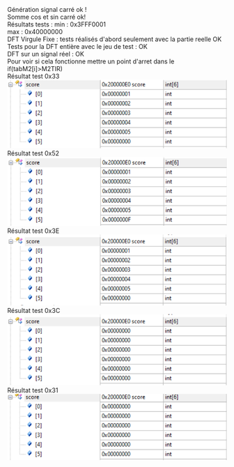 ﻿<!DOCTYPE html>
<html>
<body id="readme">
<div>Génération signal carré ok !</div>
<div>Somme cos et sin carré ok!</div>
<div>Résultats tests : min : 0x3FFF0001</div>
<div>max : 0x40000000</div>
<div>DFT Virgule Fixe : tests réalisés d'abord seulement avec la partie reelle OK</div>
<div>Tests pour la DFT entière avec le jeu de test : OK</div>
<div>DFT sur un signal réel : OK </div>
<div>Pour voir si cela fonctionne mettre un point d'arret dans le if(tabM2[i]>M2TIR)</div>
<div>Résultat test 0x33</div>
<div><img src='Src_DFT_Signal_Reel/0x33.png'></div>
<div>Résultat test 0x52</div>
<div><img src='Src_DFT_Signal_Reel/0x52.png'></div>
<div>Résultat test 0x3E</div>
<div><img src='Src_DFT_Signal_Reel/0x3E.png'></div>
<div>Résultat test 0x3C</div>
<div><img src='Src_DFT_Signal_Reel/0x3C.png'></div
<div>Résultat test 0x31</div>
<div><img src='Src_DFT_Signal_Reel/0x31.png'></div>
</body>
</html>	
